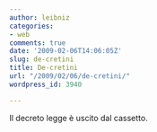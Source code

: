 ```yaml
---
author: leibniz
categories:
- web
comments: true
date: '2009-02-06T14:06:05Z'
slug: de-cretini
title: De-cretini
url: "/2009/02/06/de-cretini/"
wordpress_id: 3940

---
```

Il decreto legge è uscito dal cassetto.
